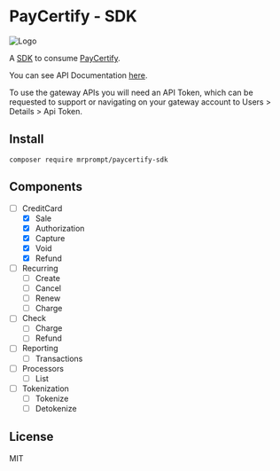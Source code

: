 # PayCertify - SDK

![Logo](https://paycertify.github.io/help-center/assets/imgs/logo.png)

A [SDK](https://en.wikipedia.org/wiki/Software_development_kit) to 
consume [PayCertify](https://www.paycertify.com).

You can see API Documentation [here](https://paycertify.github.io/help-center/).

To use the gateway APIs you will need an API Token, which can be requested to 
support or navigating on your gateway account to Users > Details > Api Token.

## Install

```console
composer require mrprompt/paycertify-sdk
```

## Components

- [ ] CreditCard
    - [x] Sale
    - [x] Authorization
    - [x] Capture
    - [x] Void
    - [x] Refund
- [ ] Recurring
    - [ ] Create
    - [ ] Cancel
    - [ ] Renew
    - [ ] Charge
- [ ] Check
    - [ ] Charge
    - [ ] Refund
- [ ] Reporting
    - [ ] Transactions
- [ ] Processors
    - [ ] List
- [ ] Tokenization
    - [ ] Tokenize
    - [ ] Detokenize

## License

MIT
